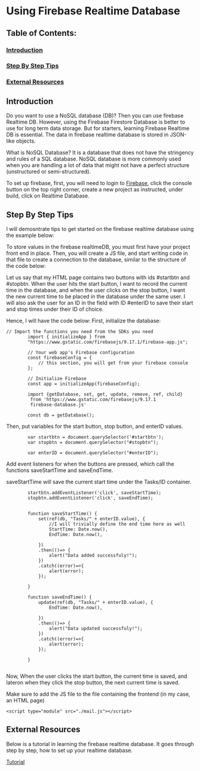 # Using Firebase Realtime Database
## Table of Contents:
### [Introduction](#introduction-1)
### [Step By Step Tips](#Step_By_Step_Tips-1)
### [External Resources](#External_Resources-1)

## Introduction

Do you want to use a NoSQL database (DB)? Then you can use firebase Realtime DB. However, using the Firebase Firestore Database is better to use for long term data storage. But for starters, learning Firebase Realtime DB is essential.
The data in firebase realtime database is stored in JSON-like objects. 

What is NoSQL Database? It is a database that does not have the stringency and rules of a SQL database. NoSQL database is more commonly used when you are handling a lot of data that might not have a perfect structure (unstructured or semi-structured).

To set up firebase, first, you will need to login to [Firebase](https://firebase.google.com/), click the console button on the top right corner, create a new project as instructed, under build, click on Realtime Database.

## Step By Step Tips

I will demosntrate tips to get started on the firebase realtime database using the example below:

To store values in the firebase realtimeDB, you must first have your project front end in place. Then, you will create a JS file, and start writing code in that file to create a connection to the database, similar to the structure of the code below: 

Let us say that my HTML page contains two buttons with ids #startbtn and #stopbtn. When the user hits the start button, I want to record the current time in the database, and when the user clicks on the stop button, I want the new current time to be placed in the database under the same user. I will also ask the user for an ID in the field with ID #enterID to save their start and stop times under their ID of choice. 

Hence, I will have the code below:
First, initialize the database: 
```
// Import the functions you need from the SDKs you need
        import { initializeApp } from 
        "https://www.gstatic.com/firebasejs/9.17.1/firebase-app.js";
      
        // Your web app's Firebase configuration
        const firebaseConfig = {
            // this section, you will get from your firebase console
        };
      
        // Initialize Firebase
        const app = initializeApp(firebaseConfig);

        import {getDatabase, set, get, update, remove, ref, child}
         from 'https://www.gstatic.com/firebasejs/9.17.1 
         firebase-database.js'

        const db = getDatabase();
```
Then, put variables for the start button, stop button, and enterID values. 
```
        var startbtn = document.querySelector('#startbtn');
        var stopbtn = document.querySelector("#stopbtn");
        
        var enterID = document.querySelector("#enterID");
```

Add event listeners for when the buttons are pressed, which call the functions saveStartTime and saveEndTime.

saveStartTime will save the current start time under the Tasks/ID container.

```
        startbtn.addEventListener('click', saveStartTime);
        stopbtn.addEventListener('click', saveEndTime);

        
        function saveStartTime() {
            set(ref(db, "Tasks/" + enterID.value), {
                //I will trivially define the end time here as well
                StartTime: Date.now(),
                EndTime: Date.now(),
                                
            })
            .then(()=> {
                alert("Data added successfuly!");
            })
            .catch((error)=>{
                alert(error);
            });

        }

        function saveEndTime() {
            update(ref(db, "Tasks/" + enterID.value), {
                EndTime: Date.now(),
                
            })
            .then(()=> {
                alert("Data updated successfuly!");
            })
            .catch((error)=>{
                alert(error);
            });

        }


```

Now, When the user clicks the start button, the current time is saved, and lateron when they click the stop button, the next current time is saved. 

Make sure to add the JS file to the file containing the frontend (in my case, an HTML page)
```
<script type="module" src="./mail.js"></script>

```

## External Resources
Below is a tutorial in learning the firebase realtime database. It goes through step by step, how to set up your realtime database.

[Tutorial](https://firebase.google.com/docs/database)